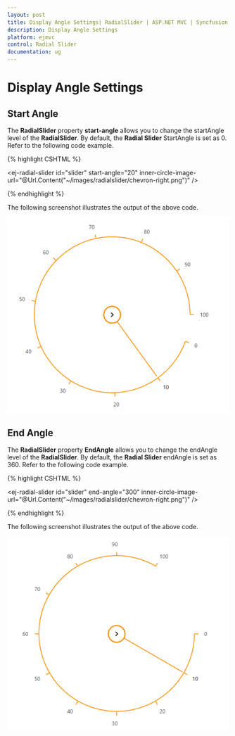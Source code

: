 ```yaml
---
layout: post
title: Display Angle Settings| RadialSlider | ASP.NET MVC | Syncfusion
description: Display Angle Settings
platform: ejmvc
control: Radial Slider
documentation: ug
---
```


# Display Angle Settings

## Start Angle

The **RadialSlider** property **start-angle** allows you to change the startAngle level of the  **RadialSlider**. By default, the **Radial Slider** StartAngle is set as 0. Refer to the following code example.


{% highlight CSHTML %}

   <ej-radial-slider id="slider" start-angle="20" inner-circle-image-url="@Url.Content("~/images/radialslider/chevron-right.png")" />

{% endhighlight %}

The following screenshot illustrates the output of the above code.

![](Display-Settings_images\Display-Settings_img1.png)


## End Angle

The **RadialSlider** property **EndAngle** allows you  to change the endAngle level of the **RadialSlider**. By default, the **Radial Slider** endAngle is set as 360. Refer to the following code example.

{% highlight CSHTML %}

<ej-radial-slider id="slider" end-angle="300" inner-circle-image-url="@Url.Content("~/images/radialslider/chevron-right.png")" />


{% endhighlight %}


The following screenshot illustrates the output of the above code.

![](Display-Settings_images\Display-Settings_img2.png)





